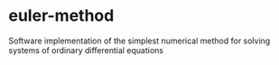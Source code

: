 # euler-method
 Software implementation of the simplest numerical method for solving systems of ordinary differential equations
